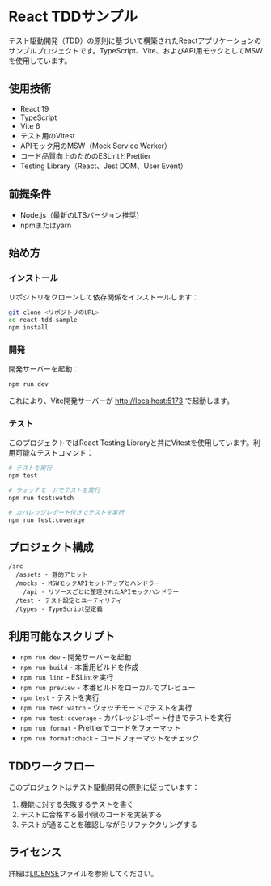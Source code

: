 # React TDDサンプル

テスト駆動開発（TDD）の原則に基づいて構築されたReactアプリケーションのサンプルプロジェクトです。TypeScript、Vite、およびAPI用モックとしてMSWを使用しています。

## 使用技術

- React 19
- TypeScript
- Vite 6
- テスト用のVitest
- APIモック用のMSW（Mock Service Worker）
- コード品質向上のためのESLintとPrettier
- Testing Library（React、Jest DOM、User Event）

## 前提条件

- Node.js（最新のLTSバージョン推奨）
- npmまたはyarn

## 始め方

### インストール

リポジトリをクローンして依存関係をインストールします：

```bash
git clone <リポジトリのURL>
cd react-tdd-sample
npm install
```

### 開発

開発サーバーを起動：

```bash
npm run dev
```

これにより、Vite開発サーバーが [http://localhost:5173](http://localhost:5173) で起動します。

### テスト

このプロジェクトではReact Testing Libraryと共にVitestを使用しています。利用可能なテストコマンド：

```bash
# テストを実行
npm test

# ウォッチモードでテストを実行
npm run test:watch

# カバレッジレポート付きでテストを実行
npm run test:coverage
```

## プロジェクト構成

```
/src
  /assets - 静的アセット
  /mocks - MSWモックAPIセットアップとハンドラー
    /api - リソースごとに整理されたAPIモックハンドラー
  /test - テスト設定とユーティリティ
  /types - TypeScript型定義
```

## 利用可能なスクリプト

- `npm run dev` - 開発サーバーを起動
- `npm run build` - 本番用ビルドを作成
- `npm run lint` - ESLintを実行
- `npm run preview` - 本番ビルドをローカルでプレビュー
- `npm test` - テストを実行
- `npm run test:watch` - ウォッチモードでテストを実行
- `npm run test:coverage` - カバレッジレポート付きでテストを実行
- `npm run format` - Prettierでコードをフォーマット
- `npm run format:check` - コードフォーマットをチェック

## TDDワークフロー

このプロジェクトはテスト駆動開発の原則に従っています：

1. 機能に対する失敗するテストを書く
2. テストに合格する最小限のコードを実装する
3. テストが通ることを確認しながらリファクタリングする

## ライセンス

詳細は[LICENSE](./LICENSE)ファイルを参照してください。
